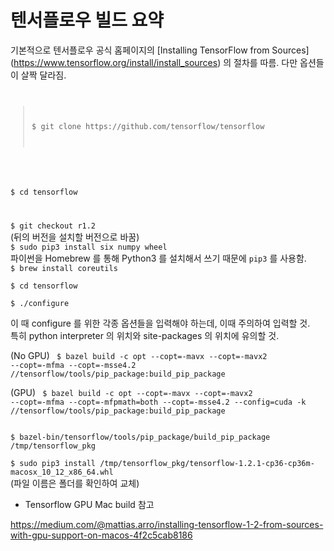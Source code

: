 # 텐서플로우 빌드 요약

기본적으로 텐서플로우 공식 홈페이지의 [Installing TensorFlow from Sources] (https://www.tensorflow.org/install/install_sources) 의 절차를 따름. 다만 옵션들이 살짝 달라짐.

<pre><code>
<blockquote>
<p>$ git clone https://github.com/tensorflow/tensorflow</p>
</blockquote>
</code></pre>

<code>
<p>$ cd tensorflow</p>
</code>

<code>
$ git checkout r1.2 
</code>
(뒤의 버전을 설치할 버전으로 바꿈)

<code>
$ sudo pip3 install six numpy wheel   
</code>
파이썬을 Homebrew 를 통해 Python3 를 설치해서 쓰기 때문에 <code>pip3</code> 를 사용함.

<code>
$ brew install coreutils
</code>

<code>
$ cd tensorflow  
</code>

<code>
$ ./configure
</code>

이 때 configure 를 위한 각종 옵션들을 입력해야 하는데, 이때 주의하여 입력할 것.  
특히 python interpreter 의 위치와 site-packages 의 위치에 유의할 것.

(No GPU)
<code>
$ bazel build -c opt --copt=-mavx --copt=-mavx2 --copt=-mfma --copt=-msse4.2 //tensorflow/tools/pip_package:build_pip_package
</code>

(GPU)
<code>
$ bazel build -c opt --copt=-mavx --copt=-mavx2 --copt=-mfma --copt=-mfpmath=both --copt=-msse4.2 --config=cuda -k //tensorflow/tools/pip_package:build_pip_package
</code>

<code>
$ bazel-bin/tensorflow/tools/pip_package/build_pip_package /tmp/tensorflow_pkg
</code>

<code>
$ sudo pip3 install /tmp/tensorflow_pkg/tensorflow-1.2.1-cp36-cp36m-macosx_10_12_x86_64.whl
</code>
(파일 이름은 폴더를 확인하여 교체)

- Tensorflow GPU Mac build 참고

<https://medium.com/@mattias.arro/installing-tensorflow-1-2-from-sources-with-gpu-support-on-macos-4f2c5cab8186>



